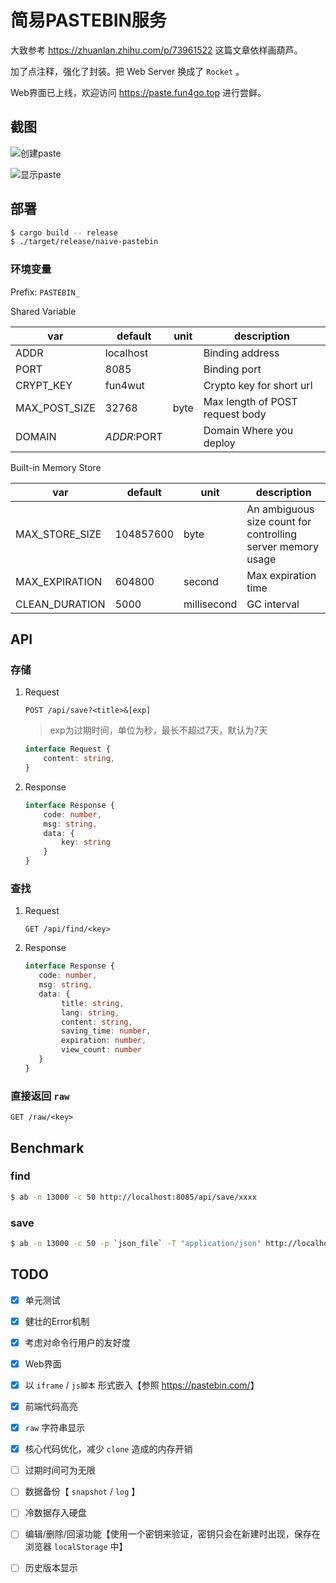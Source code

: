 # 简易PASTEBIN服务

大致参考 <https://zhuanlan.zhihu.com/p/73961522>  这篇文章依样画葫芦。

加了点注释，强化了封装。把 Web Server 换成了 `Rocket` 。

Web界面已上线，欢迎访问 <https://paste.fun4go.top> 进行尝鲜。

## 截图

![创建paste](https://gofun4-pic.oss-cn-hangzhou.aliyuncs.com/pastebin-1.png)

![显示paste](https://gofun4-pic.oss-cn-hangzhou.aliyuncs.com/pastebin-2.png)

## 部署

```bash
$ cargo build -- release
$ ./target/release/naive-pastebin
```


### 环境变量

Prefix: `PASTEBIN_`

Shared Variable

| var           | default   | unit | description                     |
| ------------- | --------- | ---- | ------------------------------- |
| ADDR          | localhost |      | Binding address                 |
| PORT          | 8085      |      | Binding port                    |
| CRYPT_KEY     | fun4wut   |      | Crypto key for short url        |
| MAX_POST_SIZE | 32768     | byte | Max length of POST request body |
| DOMAIN        | $ADDR:$PORT |    | Domain Where you deploy

Built-in Memory Store

| var            | default   | unit        | description                                                 |
| -------------- | --------- | ----------- | ----------------------------------------------------------- |
| MAX_STORE_SIZE | 104857600 | byte        | An ambiguous size count for controlling server memory usage |
| MAX_EXPIRATION | 604800    | second      | Max expiration time                                         |
| CLEAN_DURATION | 5000      | millisecond | GC interval                                                 |



## API

### 存储

1. Request

    ```http request
    POST /api/save?<title>&[exp]
    ```
    > exp为过期时间，单位为秒，最长不超过7天，默认为7天
    
    ```typescript
    interface Request {
        content: string,
    }
    ```

2. Response

    ```typescript
    interface Response {
        code: number,
        msg: string,
        data: {
            key: string
        }
    }
    ```

### 查找

1. Request

    ```http request
    GET /api/find/<key>
    ```
    
2. Response
    ```typescript
    interface Response {
       code: number,
       msg: string,
       data: {
            title: string,
            lang: string,
            content: string,
            saving_time: number,
            expiration: number,
            view_count: number
       }
    }
    ```
    
### 直接返回 `raw`

```http request
GET /raw/<key>
```

## Benchmark

### find

```bash
$ ab -n 13000 -c 50 http://localhost:8085/api/save/xxxx
```

### save

```bash
$ ab -n 13000 -c 50 -p `json_file` -T "application/json" http://localhost:8085/api/save\?title\=233\&exp\=86400
```

## TODO

- [x] 单元测试
- [x] 健壮的Error机制
- [x] 考虑对命令行用户的友好度
- [x] Web界面
- [x] 以 `iframe` / `js脚本` 形式嵌入【参照 <https://pastebin.com/>】
- [x] 前端代码高亮
- [x] `raw` 字符串显示
- [x] 核心代码优化，减少 `clone` 造成的内存开销
- [ ] 过期时间可为无限
- [ ] 数据备份【 `snapshot` / `log` 】
- [ ] 冷数据存入硬盘
- [ ] 编辑/删除/回滚功能【使用一个密钥来验证，密钥只会在新建时出现，保存在浏览器 `localStorage` 中】
- [ ] 历史版本显示



